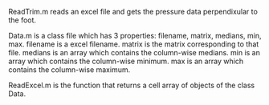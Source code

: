 ReadTrim.m reads an excel file and gets the pressure data perpendixular to the foot.

Data.m is a class file which has 3 properties: filename, matrix, medians, min, max.
filename is a excel filename.
matrix is the matrix corresponding to that file.
medians is an array which contains the column-wise medians.
min is an array which contains the column-wise minimum.
max is an array which contains the column-wise maximum.

ReadExcel.m is the function that returns a cell array of objects of the class Data.

